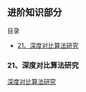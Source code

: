 ## 进阶知识部分


目录
- [21、深度对比算法研究](#class02-21)


### <div id="class02-21">21、深度对比算法研究</div>
[深度对比算法研究](../../18年/12月/06、深度对比算法研究/buildDiff.js)



